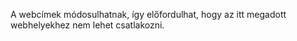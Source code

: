 A webcímek módosulhatnak, így előfordulhat, hogy az itt megadott webhelyekhez nem lehet csatlakozni.

<!--HONumber=Jun16_HO4-->


